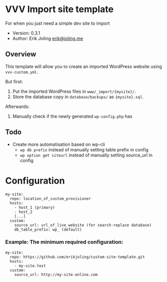# VVV Import site template
For when you just need a simple dev site to import

- Version: 0.3.1
- Author: Erik Joling <erik@joling.me>

## Overview
This template will allow you to create an imported WordPress website using `vvv-custom.yml`. 

But first:
1. Put the imported WordPress files in `www/_import/{mysite}/`. 
2. Store the database copy in `database/backups/` as `{mysite}.sql`. 

Afterwards:
1. Manually check if the newly generated `wp-config.php` has 

## Todo
- Create more automatisation based on wp-cli
  - `wp db prefix` instead of manually setting table prefix in config
  - `wp option get siteurl` instead of manually setting source_url in config

# Configuration

```
my-site:
  repo: location_of_custom_provisioner
  hosts:
    - host_1 (primary)
    - host_2
    [...]
  custom:
    source_url: url_of_live_website (for search-replace database)
    db_table_prefix: wp_ (default)

```

### Example: The minimum required configuration:

```
my-site:
  repo: https://github.com/erikjoling/custom-site-template.git
  hosts:
    - my-site.test
  custom:
    source_url: http://my-site-online.com
```

